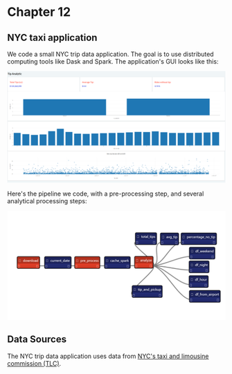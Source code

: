 # Chapter 12


## NYC taxi application

We code a small NYC trip data application. The goal is to use distributed computing tools like Dask and Spark. The application's GUI looks like this:

![](./img/trip_app.png)

Here's the pipeline we code, with a pre-processing step, and several analytical processing steps:

![](./img/pipeline.png)


## Data Sources

The NYC trip data application uses data from [NYC's taxi and limousine commission (TLC)](https://www.nyc.gov/site/tlc/about/tlc-trip-record-data.page).

